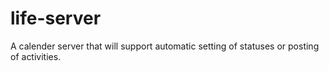 # life-server
A calender server that will support automatic setting of statuses or posting of activities.
